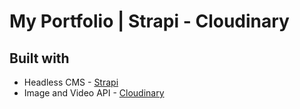 # My Portfolio | Strapi - Cloudinary

## Built with

- Headless CMS - [Strapi](https://strapi.io/)
- Image and Video API - [Cloudinary](https://cloudinary.com/)